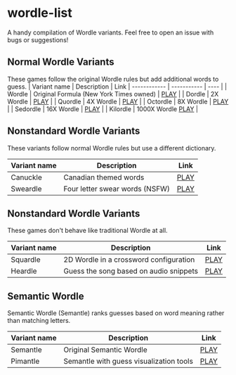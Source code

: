 # wordle-list

A handy compilation of Wordle variants. Feel free to open an issue with bugs or suggestions!


## Normal Wordle Variants

These games follow the original Wordle rules but add additional words to guess.
| Variant name | Description | Link
| ------------ | ----------- | ---- |
| Wordle | Original Formula (New York Times owned) | [PLAY](https://www.nytimes.com/games/wordle/index.html) |
| Dordle | 2X Wordle | [PLAY](https://zaratustra.itch.io/dordle) |
| Quordle | 4X Wordle | [PLAY](https://www.quordle.com/) |
| Octordle | 8X Wordle | [PLAY](https://octordle.com/) |
| Sedordle | 16X Wordle | [PLAY](https://sedordle.com/) |
| Kilordle | 1000X Wordle [PLAY](https://jonesnxt.github.io/kilordle/) |


## Nonstandard Wordle Variants

These variants follow normal Wordle rules but use a different dictionary.

| Variant name | Description | Link
| ------------ | ----------- | ---- |
| Canuckle | Canadian themed words | [PLAY](https://canucklegame.github.io/canuckle/) |
| Sweardle | Four letter swear words (NSFW) | [PLAY](https://sweardle.com/) |

## Nonstandard Wordle Variants

These games don't behave like traditional Wordle at all.

| Variant name | Description | Link
| ------------ | ----------- | ---- |
| Squardle | 2D Wordle in a crossword configuration | [PLAY](https://fubargames.se/squardle/) |
| Heardle | Guess the song based on audio snippets | [PLAY](https://www.heardle.app/) |

## Semantic Wordle

Semantic Wordle (Semantle) ranks guesses based on word meaning rather than matching letters.

| Variant name | Description | Link
| ------------ | ----------- | ---- |
| Semantle | Original Semantic Wordle | [PLAY](https://semantle.novalis.org/) |
| Pimantle | Semantle with guess visualization tools | [PLAY](https://semantle.pimanrul.es/) |